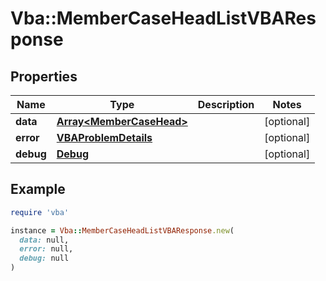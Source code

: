 # Vba::MemberCaseHeadListVBAResponse

## Properties

| Name | Type | Description | Notes |
| ---- | ---- | ----------- | ----- |
| **data** | [**Array&lt;MemberCaseHead&gt;**](MemberCaseHead.md) |  | [optional] |
| **error** | [**VBAProblemDetails**](VBAProblemDetails.md) |  | [optional] |
| **debug** | [**Debug**](Debug.md) |  | [optional] |

## Example

```ruby
require 'vba'

instance = Vba::MemberCaseHeadListVBAResponse.new(
  data: null,
  error: null,
  debug: null
)
```

